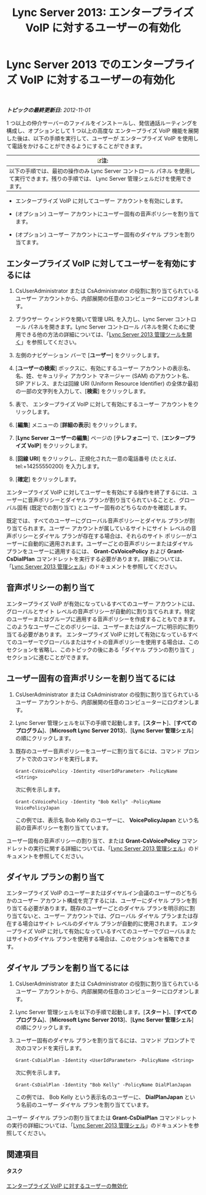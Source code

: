 ﻿---
title: 'Lync Server 2013: エンタープライズ VoIP に対するユーザーの有効化'
TOCTitle: エンタープライズ VoIP に対するユーザーの有効化
ms:assetid: f252b23b-9641-4160-aa81-bf06dc2eced3
ms:mtpsurl: https://technet.microsoft.com/ja-jp/library/Gg413011(v=OCS.15)
ms:contentKeyID: 48274080
ms.date: 05/19/2016
mtps_version: v=OCS.15
ms.translationtype: HT
---

# Lync Server 2013 でのエンタープライズ VoIP に対するユーザーの有効化

 

_**トピックの最終更新日:** 2012-11-01_

1 つ以上の仲介サーバーのファイルをインストールし、発信通話ルーティングを構成し、オプションとして 1 つ以上の高度な エンタープライズ VoIP 機能を展開した後は、以下の手順を実行して、ユーザーが エンタープライズ VoIP を使用して電話をかけることができるようにすることができます。

<table>
<thead>
<tr class="header">
<th><img src="images/Gg412781.note(OCS.15).gif" title="note" alt="note" />注:</th>
</tr>
</thead>
<tbody>
<tr class="odd">
<td>以下の手順では、最初の操作のみ Lync Server コントロール パネル を使用して実行できます。残りの手順では、 Lync Server 管理シェルだけを使用できます。</td>
</tr>
</tbody>
</table>


  - エンタープライズ VoIP に対してユーザー アカウントを有効にします。

  - (オプション) ユーザー アカウントにユーザー固有の音声ポリシーを割り当てます。

  - (オプション) ユーザー アカウントにユーザー固有のダイヤル プランを割り当てます。

## エンタープライズ VoIP に対してユーザーを有効にするには

1.  CsUserAdministrator または CsAdministrator の役割に割り当てられているユーザー アカウントから、内部展開の任意のコンピューターにログオンします。

2.  ブラウザー ウィンドウを開いて管理 URL を入力し、Lync Server コントロール パネルを開きます。Lync Server コントロール パネルを開くために使用できる他の方法の詳細については、「[Lync Server 2013 管理ツールを開く](lync-server-2013-open-lync-server-administrative-tools.md)」を参照してください。

3.  左側のナビゲーション バーで \[**ユーザー**\] をクリックします。

4.  \[**ユーザーの検索**\] ボックスに、有効にするユーザー アカウントの表示名、名、姓、セキュリティ アカウント マネージャー (SAM) のアカウント名、SIP アドレス、または回線 URI (Uniform Resource Identifier) の全体か最初の一部の文字列を入力して、\[**検索**\] をクリックします。

5.  表で、 エンタープライズ VoIP に対して有効にするユーザー アカウントをクリックします。

6.  \[**編集**\] メニューの \[**詳細の表示**\] をクリックします。

7.  \[**Lync Server ユーザーの編集**\] ページの \[**テレフォニー**\] で、\[**エンタープライズ VoIP**\] をクリックします。

8.  \[**回線 URI**\] をクリックし、正規化された一意の電話番号 (たとえば、tel:+14255550200) を入力します。

9.  \[**確定**\] をクリックします。

エンタープライズ VoIP に対してユーザーを有効にする操作を終了するには、ユーザーに音声ポリシーとダイヤル プランが割り当てられていることと、グローバル固有 (既定での割り当て) とユーザー固有のどちらなのかを確認します。

既定では、すべてのユーザーにグローバル音声ポリシーとダイヤル プランが割り当てられます。ユーザー アカウントが属しているサイトにサイト レベルの音声ポリシーとダイヤル プランが存在する場合は、それらのサイト ポリシーがユーザーに自動的に適用されます。ユーザーごとの音声ポリシーまたはダイヤル プランをユーザーに適用するには、 **Grant-CsVoicePolicy** および **Grant-CsDialPlan** コマンドレットを実行する必要があります。詳細については、「[Lync Server 2013 管理シェル](lync-server-2013-lync-server-management-shell.md)」のドキュメントを参照してください。

## 音声ポリシーの割り当て

エンタープライズ VoIP が有効になっているすべてのユーザー アカウントには、グローバルとサイト レベルの音声ポリシーが自動的に割り当てられます。特定のユーザーまたはグループに適用する音声ポリシーを作成することもできます。このようなユーザーごとのポリシーは、ユーザーまたはグループに明示的に割り当てる必要があります。 エンタープライズ VoIP に対して有効になっているすべてのユーザーでグローバルまたはサイトの音声ポリシーを使用する場合は、このセクションを省略し、このトピックの後にある「ダイヤル プランの割り当て 」セクションに進むことができます。

## ユーザー固有の音声ポリシーを割り当てるには

1.  CsUserAdministrator または CsAdministrator の役割に割り当てられているユーザー アカウントから、内部展開の任意のコンピューターにログオンします。

2.  Lync Server 管理シェルを以下の手順で起動します。\[**スタート**\]、\[**すべてのプログラム**\]、\[**Microsoft Lync Server 2013**\]、\[**Lync Server 管理シェル**\] の順にクリックします。

3.  既存のユーザー音声ポリシーをユーザーに割り当てるには、コマンド プロンプトで次のコマンドを実行します。
    
        Grant-CsVoicePolicy -Identity <UserIdParameter> -PolicyName <String>
    
    次に例を示します。
    
        Grant-CsVoicePolicy -Identity "Bob Kelly" -PolicyName VoicePolicyJapan
    
    この例では、表示名 Bob Kelly のユーザーに、 **VoicePolicyJapan** という名前の音声ポリシーを割り当てています。

ユーザー固有の音声ポリシーの割り当て、または **Grant-CsVoicePolicy** コマンドレットの実行に関する詳細については、「[Lync Server 2013 管理シェル](lync-server-2013-lync-server-management-shell.md)」のドキュメントを参照してください。

## ダイヤル プランの割り当て

エンタープライズ VoIP のユーザーまたはダイヤルイン会議のユーザーのどちらかのユーザー アカウント構成を完了するには、ユーザーにダイヤル プランを割り当てる必要があります。既存のユーザーごとのダイヤル プランを明示的に割り当てないと、ユーザー アカウントでは、グローバル ダイヤル プランまたは存在する場合はサイト レベルのダイヤル プランが自動的に使用されます。 エンタープライズ VoIP に対して有効になっているすべてのユーザーでグローバルまたはサイトのダイヤル プランを使用する場合は、このセクションを省略できます。

## ダイヤル プランを割り当てるには

1.  CsUserAdministrator または CsAdministrator の役割に割り当てられているユーザー アカウントから、内部展開の任意のコンピューターにログオンします。

2.  Lync Server 管理シェルを以下の手順で起動します。\[**スタート**\]、\[**すべてのプログラム**\]、\[**Microsoft Lync Server 2013**\]、\[**Lync Server 管理シェル**\] の順にクリックします。

3.  ユーザー固有のダイヤル プランを割り当てるには、コマンド プロンプトで次のコマンドを実行します。
    
        Grant-CsDialPlan -Identity <UserIdParameter> -PolicyName <String>
    
    次に例を示します。
    
        Grant-CsDialPlan -Identity "Bob Kelly" -PolicyName DialPlanJapan
    
    この例では、 Bob Kelly という表示名のユーザーに、 **DialPlanJapan** という名前のユーザー ダイヤル プランを割り当てています。

ユーザー ダイヤル プランの割り当てまたは **Grant-CsDialPlan** コマンドレットの実行の詳細については、「[Lync Server 2013 管理シェル](lync-server-2013-lync-server-management-shell.md)」のドキュメントを参照してください。

## 関連項目

#### タスク

[エンタープライズ VoIP に対するユーザーの無効化](lync-server-2013-disable-a-user-for-enterprise-voice.md)

